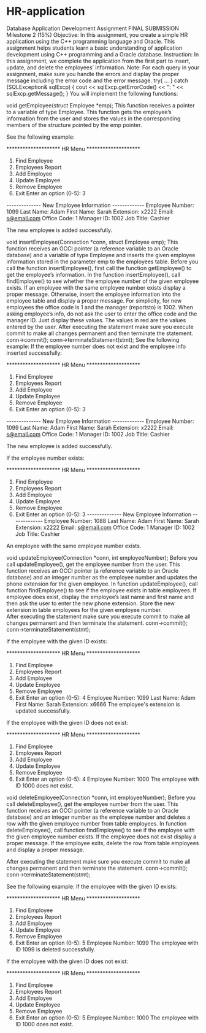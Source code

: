 # HR-application

Database Application Development
Assignment
FINAL SUBMISSION
Milestone 2 (15%)
Objective:
In this assignment, you create a simple HR application using the C++ programming language and Oracle. This assignment helps students learn a basic understanding of application development using C++ programming and a Oracle database.
Instruction:
In this assignment, we complete the application from the first part to insert, update, and delete the employees’ information. 
Note: For each query in your assignment, make sure you handle the errors and display the proper message including the error code and the error message. 
try{
        ...
}
catch (SQLException& sqlExcp) {
     cout << sqlExcp.getErrorCode() << ": " << sqlExcp.getMessage();
} 
You will implement the following functions:

void getEmployee(struct Employee *emp);
This function receives a pointer to a variable of type Employee. This function gets the employee’s information from the user and stores the values in the corresponding members of the structure pointed by the emp pointer.

See the following example:

******************** HR Menu ********************
1) Find Employee
2) Employees Report
3) Add Employee
4) Update Employee
5) Remove Employee
0) Exit
Enter an option (0-5): 3

-------------- New Employee Information -------------
Employee Number: 1099
Last Name: Adam
First Name: Sarah
Extension: x2222
Email: s@email.com
Office Code: 1
Manager ID: 1002
Job Title: Cashier

The new employee is added successfully.

void insertEmployee(Connection *conn,  struct Employee emp);
This function receives an OCCI pointer (a reference variable to an Oracle database) and a variable of type Employee and inserts the given employee information stored in the parameter emp to the employees table. 
Before you call the function insertEmployee(), first call the function getEmployee() to get the employee’s information. 
In the function insertEmployee(), call findEmployee() to see whether the employee number of the given employee exists. If an employee with the same employee number exists display a proper message.
Otherwise, insert the employee information into the employee table and display a proper message.
For simplicity, for new employees the office code is 1 and the manager (reportsto) is 1002. When asking employee’s info, do not ask the user to enter the office code and the manager ID. Just display these values. The values in red are the values entered by the user. 
After executing the statement make sure you execute commit to make all changes permanent and then terminate the statement.
conn->commit();
conn->terminateStatement(stmt); 
See the following example:
If the employee number does not exist and the employee info inserted successfully:

******************** HR Menu ********************
1) Find Employee
2) Employees Report
3) Add Employee
4) Update Employee
5) Remove Employee
0) Exit
Enter an option (0-5): 3

-------------- New Employee Information -------------
Employee Number: 1099
Last Name: Adam
First Name: Sarah
Extension: x2222
Email: s@email.com
Office Code: 1
Manager ID: 1002
Job Title: Cashier

The new employee is added successfully.

If the employee number exists: 

******************** HR Menu ********************
1) Find Employee
2) Employees Report
3) Add Employee
4) Update Employee
5) Remove Employee
0) Exit
Enter an option (0-5): 3
-------------- New Employee Information -------------
Employee Number: 1088
Last Name: Adam
First Name: Sarah
Extension: x2222
Email: s@email.com
Office Code: 1
Manager ID: 1002
Job Title: Cashier

An employee with the same employee number exists.

void updateEmployee(Connection *conn,  int employeeNumber);
Before you call updateEmployee(), get the employee number from the user.
This function receives an OCCI pointer (a reference variable to an Oracle database) and an integer number as the employee number and updates the phone extension for the given employee. In function updateEmployee(), call function findEmployee() to see if the employee exists in table employees. If employee does exist, display the employee’s last name and first name and then ask the user to enter the new phone extension. Store the new extension in table employees for the given employee number.  
After executing the statement make sure you execute commit to make all changes permanent and then terminate the statement.
conn->commit();
conn->terminateStatement(stmt);







If the employee with the given ID exists:

******************** HR Menu ********************
1) Find Employee
2) Employees Report
3) Add Employee
4) Update Employee
5) Remove Employee
0) Exit
Enter an option (0-5): 4
Employee Number: 1099
Last Name: Adam
First Name: Sarah
Extension: x6666
The employee's extension is updated successfully.

If the employee with the given ID does not exist:

******************** HR Menu ********************
1) Find Employee
2) Employees Report
3) Add Employee
4) Update Employee
5) Remove Employee
0) Exit
Enter an option (0-5): 4
Employee Number: 1000
The employee with ID 1000 does not exist.


void deleteEmployee(Connection *conn,  int employeeNumber);
Before you call deleteEmployee(), get the employee number from the user.
This function receives an OCCI pointer (a reference variable to an Oracle database) and an integer number as the employee number and deletes a row with the given employee number from table employees. In function deleteEmployee(), call function findEmployee() to see if the employee with the given employee number exists. If the employee does not exist display a proper message.
If the employee exits, delete the row from table employees and display a proper message.

After executing the statement make sure you execute commit to make all changes permanent and then terminate the statement.
conn->commit();
conn->terminateStatement(stmt);





See the following example:
If the employee with the given ID exists:

******************** HR Menu ********************
1) Find Employee
2) Employees Report
3) Add Employee
4) Update Employee
5) Remove Employee
0) Exit
Enter an option (0-5): 5
Employee Number: 1099
The employee with ID 1099 is deleted successfully.

If the employee with the given ID does not exist:

******************** HR Menu ********************
1) Find Employee
2) Employees Report
3) Add Employee
4) Update Employee
5) Remove Employee
0) Exit
Enter an option (0-5): 5
Employee Number: 1000
The employee with ID 1000 does not exist.
